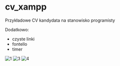 # cv_xampp
Przykładowe CV kandydata na stanowisko programisty

  Dodatkowo:
- czyste linki 
- fontello
- timer

![1](https://github.com/nataliawalk/cv_xampp/assets/144123296/697a04bf-f055-41fd-98c6-688dc7b4615b)
![3](https://github.com/nataliawalk/cv_xampp/assets/144123296/8510bd25-5f4c-472f-a0d2-6e2b72d7390e)
![4](https://github.com/nataliawalk/cv_xampp/assets/144123296/e50d63cb-6cc8-4a2d-805e-8b2abbf1f70b)
